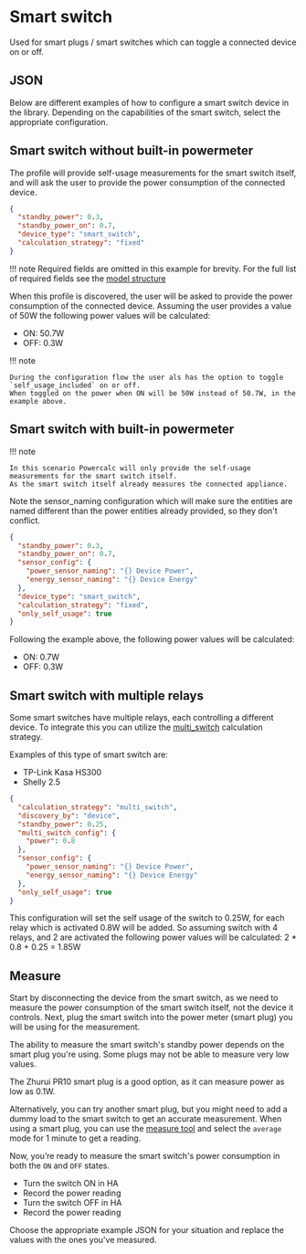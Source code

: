 # Smart switch

Used for smart plugs / smart switches which can toggle a connected device on or off.

## JSON

Below are different examples of how to configure a smart switch device in the library.
Depending on the capabilities of the smart switch, select the appropriate configuration.

## Smart switch without built-in powermeter

The profile will provide self-usage measurements for the smart switch itself, and will ask the user to provide the power consumption of the connected device.

```json
{
  "standby_power": 0.3,
  "standby_power_on": 0.7,
  "device_type": "smart_switch",
  "calculation_strategy": "fixed"
}
```

!!! note
    Required fields are omitted in this example for brevity. For the full list of required fields see the [model structure](../structure.md)

When this profile is discovered, the user will be asked to provide the power consumption of the connected device.
Assuming the user provides a value of 50W the following power values will be calculated:
- ON: 50.7W
- OFF: 0.3W

!!! note

    During the configuration flow the user als has the option to toggle `self_usage_included` on or off.
    When toggled on the power when ON will be 50W instead of 50.7W, in the example above.

## Smart switch with built-in powermeter

!!! note

    In this scenario Powercalc will only provide the self-usage measurements for the smart switch itself.
    As the smart switch itself already measures the connected appliance.

Note the sensor_naming configuration which will make sure the entities are named different than the power entities already provided, so they don't conflict.

```json
{
  "standby_power": 0.3,
  "standby_power_on": 0.7,
  "sensor_config": {
    "power_sensor_naming": "{} Device Power",
    "energy_sensor_naming": "{} Device Energy"
  },
  "device_type": "smart_switch",
  "calculation_strategy": "fixed",
  "only_self_usage": true
}
```

Following the example above, the following power values will be calculated:
- ON: 0.7W
- OFF: 0.3W

## Smart switch with multiple relays

Some smart switches have multiple relays, each controlling a different device.
To integrate this you can utilize the [multi_switch](../../strategies/multi-switch.md) calculation strategy.

Examples of this type of smart switch are:

- TP-Link Kasa HS300
- Shelly 2.5

```json
{
  "calculation_strategy": "multi_switch",
  "discovery_by": "device",
  "standby_power": 0.25,
  "multi_switch_config": {
    "power": 0.8
  },
  "sensor_config": {
    "power_sensor_naming": "{} Device Power",
    "energy_sensor_naming": "{} Device Energy"
  },
  "only_self_usage": true
}
```

This configuration will set the self usage of the switch to 0.25W, for each relay which is activated 0.8W will be added.
So assuming switch with 4 relays, and 2 are activated the following power values will be calculated:
2 * 0.8 + 0.25 = 1.85W

## Measure

Start by disconnecting the device from the smart switch, as we need to measure the power consumption of the smart switch itself, not the device it controls.
Next, plug the smart switch into the power meter (smart plug) you will be using for the measurement.

The ability to measure the smart switch's standby power depends on the smart plug you're using. Some plugs may not be able to measure very low values.

The Zhurui PR10 smart plug is a good option, as it can measure power as low as 0.1W.

Alternatively, you can try another smart plug, but you might need to add a dummy load to the smart switch to get an accurate measurement.
When using a smart plug, you can use the [measure tool](../../contributing/measure.md) and select the `average` mode for 1 minute to get a reading.

Now, you’re ready to measure the smart switch's power consumption in both the `ON` and `OFF` states.

- Turn the switch ON in HA
- Record the power reading
- Turn the switch OFF in HA
- Record the power reading

Choose the appropriate example JSON for your situation and replace the values with the ones you've measured.
